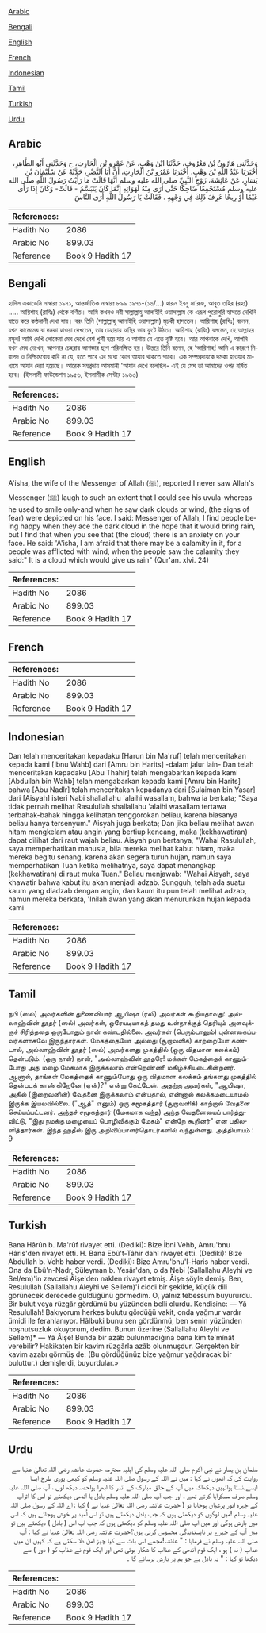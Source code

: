 [Arabic](#arabic)

[Bengali](#bengali)

[English](#english)

[French](#french)

[Indonesian](#indonesian)

[Tamil](#tamil)

[Turkish](#turkish)

[Urdu](#urdu)

## Arabic


<div dir="rtl" lang="ar" style={{fontSize:'larger',backgroundColor:'#f8f9fa',padding:20}}>
وَحَدَّثَنِي هَارُونُ بْنُ مَعْرُوفٍ، حَدَّثَنَا ابْنُ وَهْبٍ، عَنْ عَمْرِو بْنِ الْحَارِثِ، ح وَحَدَّثَنِي أَبُو الطَّاهِرِ، أَخْبَرَنَا عَبْدُ اللَّهِ بْنُ وَهْبٍ، أَخْبَرَنَا عَمْرُو بْنُ الْحَارِثِ، أَنَّ أَبَا النَّضْرِ، حَدَّثَهُ عَنْ سُلَيْمَانَ بْنِ يَسَارٍ، عَنْ عَائِشَةَ، زَوْجِ النَّبِيِّ صلى الله عليه وسلم أَنَّهَا قَالَتْ مَا رَأَيْتُ رَسُولَ اللَّهِ صلى الله عليه وسلم مُسْتَجْمِعًا ضَاحِكًا حَتَّى أَرَى مِنْهُ لَهَوَاتِهِ إِنَّمَا كَانَ يَتَبَسَّمُ - قَالَتْ- وَكَانَ إِذَا رَأَى غَيْمًا أَوْ رِيحًا عُرِفَ ذَلِكَ فِي وَجْهِهِ ‏.‏ فَقَالَتْ يَا رَسُولَ اللَّهِ أَرَى النَّاسَ
</div>
<div style={{backgroundColor:'#f8f9fa',padding:20, marginBottom: 10}}><table> <thead> <tr> <th>References:</th> <th></th> </tr> </thead> <tbody><tr><td>Hadith No</td><td>2086</td></tr><tr><td>Arabic No</td><td>899.03</td></tr><tr><td>Reference</td><td>Book 9 Hadith 17</td></tr></tbody></table></div>

## Bengali


<div dir="ltr" lang="bn" style={{fontSize:'larger',backgroundColor:'#f8f9fa',padding:20}}>
হাদিস একাডেমি নাম্বারঃ ১৯৭১, আন্তর্জাতিক নাম্বারঃ ৮৯৯ ১৯৭১-(১৬/...) হারূন ইবনু মা’রূফ, আবুত তহির (রহঃ) ..... আয়িশাহ (রাযিঃ) থেকে বর্ণিত। আমি কখনও নবী সাল্লাল্লাহু আলাইহি ওয়াসাল্লাম কে এরূপ পুরোপুরি হাসতে দেখিনি যাতে করে কণ্ঠনালী দেখা যায়। বরং তিনি (সাল্লাল্লাহু আলাইহি ওয়াসাল্লাম) মুচকী হাসতেন। আয়িশাহ (রাযিঃ) বলেন, যখন কালেমেঘ বা দমকা হাওয়া দেখতেন, তার চেহারায় অস্থির ভাব ফুটে উঠত। আয়িশাহ (রাযিঃ) বললেন, হে আল্লাহর রসূল! আমি দেখি লোকেরা মেঘ দেখে বেশ খুশী হয়ে যায় এ আশায় যে এতে বৃষ্টি হবে। আর আপনাকে দেখি, আপনি যখন মেঘ দেখেন, আপনার চেহরায় আশঙ্কার ছাপ পরিলক্ষিত হয়। উত্তরে তিনি বলেন, হে ‘আয়িশাহ! আমি এ কারণে নিরাপদ ও নিশ্চিন্তবোধ করি না যে, হতে পারে এর মধ্যে কোন আযাব থাকতে পারে। এক সম্পপ্রদায়কে দমকা হাওয়ার মাধ্যমে আযাব দেয়া হয়েছে। আরেক সম্প্রদায় আসমানী 'আযাব দেখে বলেছিল- এই যে মেঘ তা আমাদের ওপর বর্ষিত হবে। (ইসলামী ফাউন্ডেশন ১৯৫৬, ইসলামীক সেন্টার ১৯৬৩)
</div>
<div style={{backgroundColor:'#f8f9fa',padding:20, marginBottom: 10}}><table> <thead> <tr> <th>References:</th> <th></th> </tr> </thead> <tbody><tr><td>Hadith No</td><td>2086</td></tr><tr><td>Arabic No</td><td>899.03</td></tr><tr><td>Reference</td><td>Book 9 Hadith 17</td></tr></tbody></table></div>

## English


<div dir="ltr" lang="en" style={{fontSize:'larger',backgroundColor:'#f8f9fa',padding:20}}>
A'isha, the wife of the Messenger of Allah (ﷺ), reported:I never saw Allah's Messenger (ﷺ) laugh to such an extent that I could see his uvula-whereas he used to smile only-and when he saw dark clouds or wind, (the signs of fear) were depicted on his face. I said: Messenger of Allah, I find people being happy when they ace the dark cloud in the hope that it would bring rain, but I find that when you see that (the cloud) there is an anxiety on your face. He said: 'A'isha, I am afraid that there may be a calamity in it, for a people was afflicted with wind, when the people saw the calamity they said:" It is a cloud which would give us rain" (Qur'an. xlvi. 24)
</div>
<div style={{backgroundColor:'#f8f9fa',padding:20, marginBottom: 10}}><table> <thead> <tr> <th>References:</th> <th></th> </tr> </thead> <tbody><tr><td>Hadith No</td><td>2086</td></tr><tr><td>Arabic No</td><td>899.03</td></tr><tr><td>Reference</td><td>Book 9 Hadith 17</td></tr></tbody></table></div>

## French


<div dir="ltr" lang="fr" style={{fontSize:'larger',backgroundColor:'#f8f9fa',padding:20}}>

</div>
<div style={{backgroundColor:'#f8f9fa',padding:20, marginBottom: 10}}><table> <thead> <tr> <th>References:</th> <th></th> </tr> </thead> <tbody><tr><td>Hadith No</td><td>2086</td></tr><tr><td>Arabic No</td><td>899.03</td></tr><tr><td>Reference</td><td>Book 9 Hadith 17</td></tr></tbody></table></div>

## Indonesian


<div dir="ltr" lang="id" style={{fontSize:'larger',backgroundColor:'#f8f9fa',padding:20}}>
Dan telah menceritakan kepadaku [Harun bin Ma'ruf] telah menceritakan kepada kami [Ibnu Wahb] dari [Amru bin Harits] -dalam jalur lain- Dan telah menceritakan kepadaku [Abu Thahir] telah mengabarkan kepada kami [Abdullah bin Wahb] telah mengabarkan kepada kami [Amru bin Harits] bahwa [Abu Nadlr] telah menceritakan kepadanya dari [Sulaiman bin Yasar] dari [Aisyah] isteri Nabi shallallahu 'alaihi wasallam, bahwa ia berkata; "Saya tidak pernah melihat Rasulullah shallallahu 'alaihi wasallam tertawa terbahak-bahak hingga kelihatan tenggorokan beliau, karena biasanya beliau hanya tersenyum." Aisyah juga berkata; Dan jika beliau melihat awan hitam mengkelam atau angin yang bertiup kencang, maka (kekhawatiran) dapat dilihat dari raut wajah beliau. Aisyah pun bertanya, "Wahai Rasulullah, saya memperhatikan manusia, bila mereka melihat kabut hitam, maka mereka begitu senang, karena akan segera turun hujan, namun saya memperhatikan Tuan ketika melihatnya, saya dapat menangkap (kekhawatiran) di raut muka Tuan." Beliau menjawab: "Wahai Aisyah, saya khawatir bahwa kabut itu akan menjadi adzab. Sungguh, telah ada suatu kaum yang diadzab dengan angin, dan kaum itu pun telah melihat adzab, namun mereka berkata, 'Inilah awan yang akan menurunkan hujan kepada kami
</div>
<div style={{backgroundColor:'#f8f9fa',padding:20, marginBottom: 10}}><table> <thead> <tr> <th>References:</th> <th></th> </tr> </thead> <tbody><tr><td>Hadith No</td><td>2086</td></tr><tr><td>Arabic No</td><td>899.03</td></tr><tr><td>Reference</td><td>Book 9 Hadith 17</td></tr></tbody></table></div>

## Tamil


<div dir="ltr" lang="ta" style={{fontSize:'larger',backgroundColor:'#f8f9fa',padding:20}}>
நபி (ஸல்) அவர்களின் துணைவியார் ஆயிஷா (ரலி) அவர்கள் கூறியதாவது: அல்லாஹ்வின் தூதர் (ஸல்) அவர்கள், ஒரேயடியாகத் தமது உள்நாக்குத் தெரியும் அளவுக்குச் சிரித்ததை ஒருபோதும் நான் கண்டதில்லை. அவர்கள் (பெரும்பாலும்) புன்னகைப்பவர்களாகவே இருந்தார்கள். மேகத்தையோ அல்லது (சூறாவளிக்) காற்றையோ கண்டால், அல்லாஹ்வின் தூதர் (ஸல்) அவர்களது முகத்தில் (ஒரு விதமான கலக்கம்) தென்படும். (ஒரு நாள்) நான், "அல்லாஹ்வின் தூதரே! மக்கள் மேகத்தைக் காணும்போது அது மழை மேகமாக இருக்கலாம் என்றெண்ணி மகிழ்ச்சியடைகின்றனர். ஆனால், தாங்கள் மேகத்தைக் காணும்போது ஒரு விதமான கலக்கம் தங்களது முகத்தில் தென்படக் காண்கிறேனே (ஏன்)?" என்று கேட்டேன். அதற்கு அவர்கள், "ஆயிஷா, அதில் (இறைவனின்) வேதனை இருக்கலாம் என்பதால், என்னால் கலக்கமடையாமல் இருக்க இயலவில்லை. ("ஆத்" எனும்) ஒரு சமூகத்தார் (சூறாவளிக்) காற்றால் வேதனை செய்யப்பட்டனர். அந்தச் சமூகத்தார் (மேகமாக வந்த) அந்த வேதனையைப் பார்த்துவிட்டு, "இது நமக்கு மழையைப் பொழிவிக்கும் மேகம்" என்றே கூறினர்" என பதிலளித்தார்கள். இந்த ஹதீஸ் இரு அறிவிப்பாளர்தொடர்களில் வந்துள்ளது. அத்தியாயம் : 9
</div>
<div style={{backgroundColor:'#f8f9fa',padding:20, marginBottom: 10}}><table> <thead> <tr> <th>References:</th> <th></th> </tr> </thead> <tbody><tr><td>Hadith No</td><td>2086</td></tr><tr><td>Arabic No</td><td>899.03</td></tr><tr><td>Reference</td><td>Book 9 Hadith 17</td></tr></tbody></table></div>

## Turkish


<div dir="ltr" lang="tr" style={{fontSize:'larger',backgroundColor:'#f8f9fa',padding:20}}>
Bana Hârûn b. Ma'rûf rivayet etti. (Dediki): Bize İbni Vehb, Amru'bnu Hâris'den rivayet etti. H. Bana Ebû't-Tâhir dahî rivayet etti. (Dediki): Bize Abdullah b. Vehb haber verdi. (Dediki): Bize Amru'bnu'l-Haris haber verdi. Ona da Ebû'n-Nadr, Süleyman b. Yesâr'dan, o da Nebi (Sallallahu Aleyhi ve Sel/em)'in zevcesi Âişe'den naklen rivayet etmiş. Âişe şöyle demiş: Ben, Resulullah (Sallallahu Aleyhi ve Sellem)'i ciddi bir şekilde, küçük dili görünecek derecede güldüğünü görmedim. O, yalnız tebessüm buyururdu. Bir bulut veya rüzgâr gördümü bu yüzünden belli olurdu. Kendisine: — Yâ Resulullah! Bakıyorum herkes bulutu gördüğü vakit, onda yağmur vardır ümidi ile ferahlanıyor. Hâlbuki bunu sen gördünmü, ben senin yüzünden hoşnutsuzluk okuyorum, dedim. Bunun üzerine (Sallallahu Aleyhi ve Sellem)* — Yâ Âişe! Bunda bir azâb bulunmadığına bana kim te'mînât verebilir? Hakikaten bir kavim rüzgârla azâb olunmuşdur. Gerçekten bir kavim azabı görmüş de: (Bu gördüğünüz bize yağmur yağdıracak bir buluttur.) demişlerdi, buyurdular.»
</div>
<div style={{backgroundColor:'#f8f9fa',padding:20, marginBottom: 10}}><table> <thead> <tr> <th>References:</th> <th></th> </tr> </thead> <tbody><tr><td>Hadith No</td><td>2086</td></tr><tr><td>Arabic No</td><td>899.03</td></tr><tr><td>Reference</td><td>Book 9 Hadith 17</td></tr></tbody></table></div>

## Urdu


<div dir="rtl" lang="ur" style={{fontSize:'larger',backgroundColor:'#f8f9fa',padding:20}}>
سلمان بن یسار نے نبی اکرم صلی اللہ علیہ وسلم کی اہلیہ محترمہ حضرت عائشہ رضی اللہ تعالیٰ عنہا سے روایت کی کہ انھوں نے کہا : میں نے اللہ کے رسول صلی اللہ علیہ وسلم کو کبھی پوری طرح ایسا ایسےہنستا ہوانہیں دیکھاکہ میں آپ کے حلق مبارک کے اندر کا ابھرا ہواحصہ دیکھ لوں ، آپ صلی اللہ علیہ وسلم صرف مسکرایا کرتے تھے ، اور جب آپ صلی اللہ علیہ وسلم بادل یا آندھی دیکھتے تو اس کا اثرآپ کے چہرہ انور پرعیاں ہوجاتا تو ( حضرت عائشہ رضی اللہ تعالیٰ عنہا نے ) کہا : اے اللہ کے رسول صلی اللہ علیہ وسلم !میں لوگوں کو دیکھتی ہوں کہ جب بادل دیکھتے ہیں تو اس اُمید پر خوش ہوجاتے ہیں کہ اس میں بارش ہوگی اور میں آپ صلی اللہ علیہ وسلم کو دیکھتی ہوں کہ جب آپ اس ( بادل ) دیکھتے ہیں تو میں آپ کے چہرے پر ناپسندیدگی محسوس کرتی ہوں؟حضرت عائشہ رضی اللہ تعالیٰ عنہا نے کہا : آپ صلی اللہ علیہ وسلم نے فرمایا : " عائشہ!مجھے اس بات سے کیا چیز امن دلا سکتی ہے کہ کہیں ان میں عذاب ( نہ ) ہو ، ایک قوم آندھی کے عذاب کا شکار ہوئی تھی اور ایک قوم نے عذاب کو ( دور ) سے دیکھا تو کہا : " یہ بادل ہے جو ہم پر بارش برسائے گا ۔
</div>
<div style={{backgroundColor:'#f8f9fa',padding:20, marginBottom: 10}}><table> <thead> <tr> <th>References:</th> <th></th> </tr> </thead> <tbody><tr><td>Hadith No</td><td>2086</td></tr><tr><td>Arabic No</td><td>899.03</td></tr><tr><td>Reference</td><td>Book 9 Hadith 17</td></tr></tbody></table></div>